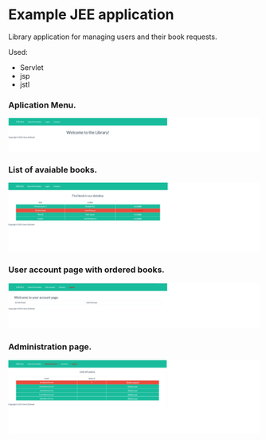 Example JEE application
=======================

Library application for managing users and their book requests.

Used:
  * Servlet
  * jsp
  * jstl

### Aplication Menu.
![Alt text](/screens/sc1.png "Menu")


### List of avaiable books.
![Alt text](/screens/sc2.png "avaiable books")


### User account page with ordered books.
![Alt text](/screens/sc3.png "user account")


### Administration page.
![Alt text](/screens/sc4.png "administrator")